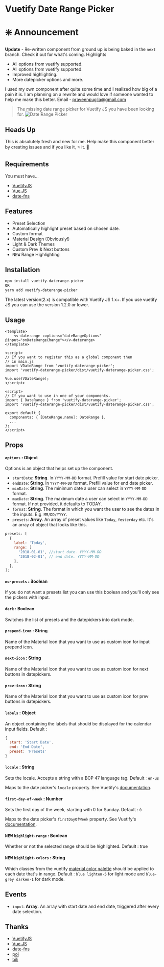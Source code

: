 # Vuetify Date Range Picker

# :sparkle: Announcement
**Update** - Re-written component from ground up is being baked in the `next` branch. Check it out for what's coming.
Highlights
- All <v-text> options from vuetify supported.
- All <v-menu> options from vuetify supported.
- Improved highlighting.
- More datepicker options and more.
    
I used my own component after quite some time and I realized how big of a pain it is. I am planning on a rewrite and would love if someone wanted to help me make this better. Email - praveenpuglia@gmail.com

> The missing date range picker for Vuetify JS you have been looking for. ![Date Range Picker](https://raw.githubusercontent.com/praveenpuglia/vuetify-daterange-picker/master/public/vuetify-daterange-picker.gif)

## Heads Up

This is absolutely fresh and new for me. Help make this component better by creating issues and if you like it, ⭐️ it. 🙌

## Requirements

You must have...

* [VuetifyJS](https://vuetifyjs.com/)
* [Vue.JS](https://vuejs.org)
* [date-fns](https://date-fns.org)

## Features

* Preset Selection
* Automatically highlight preset based on chosen date.
* Custom format
* Material Design (Obviously!)
* Light & Dark Themes
* Custom Prev & Next buttons
* <kbd>NEW</kbd> Range Highlighting

## Installation

```sh
npm install vuetify-daterange-picker
OR
yarn add vuetify-daterange-picker
```

The latest version(2.x) is compatible with Vuetify JS 1.x+. If you use vuetify JS you can use the version 1.2.0 or lower.

## Usage

```vue
<template>
    <v-daterange :options="dateRangeOptions" @input="onDateRangeChange"></v-daterange>
</template>

<script>
// If you want to register this as a global component then
// in main.js
import VDateRange from 'vuetify-daterange-picker';
import 'vuetify-daterange-picker/dist/vuetify-daterange-picker.css';

Vue.use(VDateRange);
</script>

<script>
// If you want to use in one of your components.
import { DateRange } from 'vuetify-daterange-picker';
import 'vuetify-daterange-picker/dist/vuetify-daterange-picker.css';

export default {
  components: { [DateRange.name]: DateRange },
  ...
};
</script>
```

## Props

#### `options` : Object

Options is an object that helps set up the component.

* `startDate`: **String**. In `YYYY-MM-DD` format. Prefill value for start date picker.
* `endDate`: **String**. In `YYYY-MM-DD` format. Prefill value for end date picker.
* `minDate`: **String**. The minimum date a user can select in `YYYY-MM-DD` format.
* `maxDate`: **String**. The maximum date a user can select in `YYYY-MM-DD` format. If not provided, it defaults to TODAY.
* `format`: **String**. The format in which you want the user to see the dates in the inputs. E.g. `MM/DD/YYYY`.
* `presets`: **Array**. An array of preset values like `Today`, `Yesterday` etc. It's an array of object that looks like this.

```js
presets: [
  {
    label: 'Today',
    range: [
      '2018-01-01', //start date. YYYY-MM-DD
      '2018-02-01', // end date. YYYY-MM-DD
    ],
  },
];
```

#### `no-presets` : Boolean

If you do not want a presets list you can use this boolean and you'll only see the pickers with input.

#### `dark` : Boolean

Switches the list of presets and the datepickers into dark mode.

#### `prepend-icon` : String

Name of the Material Icon that you want to use as custom icon for input prepend icon.

#### `next-icon` : String

Name of the Material Icon that you want to use as custom icon for next buttons in datepickers.

#### `prev-icon` : String

Name of the Material Icon that you want to use as custom icon for prev buttons in datepickers.

#### `labels` : Object

An object containing the labels that should be displayed for the calendar input fields. Default :

```js
{
  start: 'Start Date',
  end: 'End Date',
  preset: 'Presets'
}
```

#### `locale` : String

Sets the locale. Accepts a string with a BCP 47 language tag. Default : `en-us`

Maps to the date picker's `locale` property. See Vuetify's [documentation](https://vuetifyjs.com/en/components/date-pickers).

#### `first-day-of-week` : Number

Sets the first day of the week, starting with 0 for Sunday. Default : `0`

Maps to the date picker's `firstDayOfWeek` property. See Vuetify's [documentation](https://vuetifyjs.com/en/components/date-pickers).

#### <kbd>NEW</kbd> `highlight-range` : Boolean

Whether or not the selected range should be highlighted. Default : true

#### <kbd>NEW</kbd> `highlight-colors` : String

Which classes from the vuetify [material color palette](https://vuetifyjs.com/en/style/colors) should be applied to each date that's in range. Default : `blue lighten-5` for light mode and `blue-grey darken-1` for dark mode.

## Events

* `input`: **Array**. An array with start date and end date, triggered after every date selection.

## Thanks

* [VuetifyJS](https://vuetifyjs.com/)
* [Vue.JS](https://vuejs.org)
* [date-fns](https://date-fns.org)
* [poi](https://poi.js.org/#/)
* [bili](https://egoist.moe/bili/)
